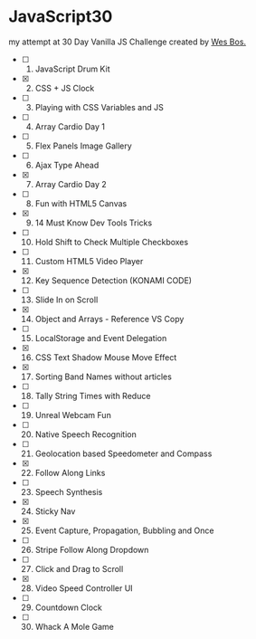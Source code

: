 # JavaScript30
my attempt at 30 Day Vanilla JS Challenge created by [Wes Bos.](https://javascript30.com/) 


- [ ] 1. JavaScript Drum Kit
- [x] 2. CSS + JS Clock
- [ ] 3. Playing with CSS Variables and JS
- [ ] 4. Array Cardio Day 1
- [ ] 5. Flex Panels Image Gallery
- [ ] 6. Ajax Type Ahead
- [x] 7. Array Cardio Day 2
- [ ] 8. Fun with HTML5 Canvas
- [x] 9. 14 Must Know Dev Tools Tricks
- [ ] 10. Hold Shift to Check Multiple Checkboxes
- [ ] 11. Custom HTML5 Video Player
- [x] 12. Key Sequence Detection (KONAMI CODE)
- [ ] 13. Slide In on Scroll
- [x] 14. Object and Arrays - Reference VS Copy
- [ ] 15. LocalStorage and Event Delegation
- [x] 16. CSS Text Shadow Mouse Move Effect
- [x] 17. Sorting Band Names without articles
- [ ] 18. Tally String Times with Reduce
- [ ] 19. Unreal Webcam Fun
- [ ] 20. Native Speech Recognition
- [ ] 21. Geolocation based Speedometer and Compass
- [x] 22. Follow Along Links
- [ ] 23. Speech Synthesis
- [x] 24. Sticky Nav
- [x] 25. Event Capture, Propagation, Bubbling and Once
- [ ] 26. Stripe Follow Along Dropdown
- [ ] 27. Click and Drag to Scroll
- [x] 28. Video Speed Controller UI
- [ ] 29. Countdown Clock
- [ ] 30. Whack A Mole Game
